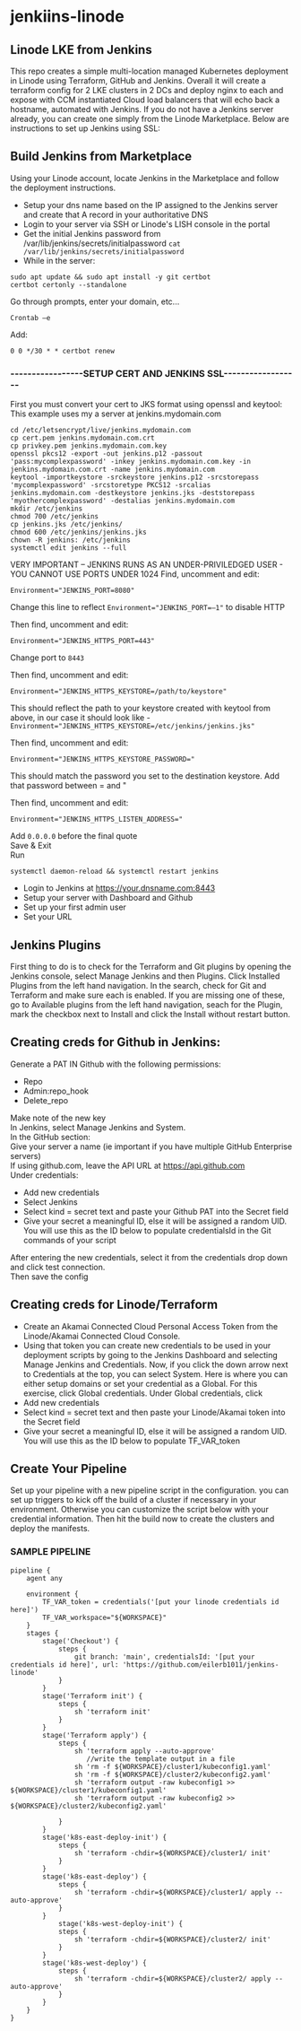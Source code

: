 # jenkiins-linode
## Linode LKE from Jenkins
This repo creates a simple multi-location managed Kubernetes deployment in Linode using Terraform, GitHub and Jenkins.  Overall it will create a terraform config for 2 LKE clusters in 2 DCs and deploy nginx to each and expose with CCM instantiated Cloud load balancers that will echo back a hostname, automated with Jenkins.  If you do not have a Jenkins server already, you can create one simply from the Linode Marketplace.  Below are instructions to set up Jenkins using SSL:

## Build Jenkins from Marketplace 
Using your Linode account, locate Jenkins in the Marketplace and follow the deployment instructions.
- Setup your dns name based on the IP assigned to the Jenkins server and create that A record in your authoritative DNS
- Login to your server via SSH or Linode's LISH console in the portal
- Get the initial Jenkins password from /var/lib/jenkins/secrets/initialpassword `cat /var/lib/jenkins/secrets/initialpassword`
- While in the server:
    
```
sudo apt update && sudo apt install -y git certbot 
certbot certonly --standalone 
```
Go through prompts, enter your domain, etc... 
```
Crontab –e
```
Add: 
```
0 0 */30 * * certbot renew
``` 
### **-----------------SETUP CERT AND JENKINS SSL------------------** 
First you must convert your cert to JKS format using openssl and keytool:  This example uses my a server at jenkins.mydomain.com
```
cd /etc/letsencrypt/live/jenkins.mydomain.com
cp cert.pem jenkins.mydomain.com.crt
cp privkey.pem jenkins.mydomain.com.key
openssl pkcs12 -export -out jenkins.p12 -passout 'pass:mycomplexpassword' -inkey jenkins.mydomain.com.key -in jenkins.mydomain.com.crt -name jenkins.mydomain.com
keytool -importkeystore -srckeystore jenkins.p12 -srcstorepass 'mycomplexpassword' -srcstoretype PKCS12 -srcalias jenkins.mydomain.com -destkeystore jenkins.jks -deststorepass 'myothercomplexpassword' -destalias jenkins.mydomain.com
mkdir /etc/jenkins
chmod 700 /etc/jenkins
cp jenkins.jks /etc/jenkins/
chmod 600 /etc/jenkins/jenkins.jks
chown -R jenkins: /etc/jenkins
systemctl edit jenkins --full  
``` 
VERY IMPORTANT – JENKINS RUNS AS AN UNDER-PRIVILEDGED USER - YOU CANNOT USE PORTS UNDER 1024 
Find, uncomment and edit:
```
Environment="JENKINS_PORT=8080"
``` 
Change this line to reflect `Environment="JENKINS_PORT=–1"` to disable HTTP   

Then find, uncomment and edit:
```
Environment="JENKINS_HTTPS_PORT=443"
``` 
Change port to `8443`  

Then find, uncomment and edit:  
```
Environment="JENKINS_HTTPS_KEYSTORE=/path/to/keystore"
```
This should reflect the path to your keystore created with keytool from above, in our case it should look like - `Environment="JENKINS_HTTPS_KEYSTORE=/etc/jenkins/jenkins.jks"`  

Then find, uncomment and edit:  
```
Environment="JENKINS_HTTPS_KEYSTORE_PASSWORD="
``` 
This should match the password you set to the destination keystore.  Add that password between = and "  

Then find, uncomment and edit:  
```
Environment="JENKINS_HTTPS_LISTEN_ADDRESS="
``` 
Add `0.0.0.0` before the final quote  
Save & Exit  
Run 
```
systemctl daemon-reload && systemctl restart jenkins
```
- Login to Jenkins at https://your.dnsname.com:8443 
- Setup your server with Dashboard and Github 
- Set up your first admin user 
- Set your URL
## Jenkins Plugins
First thing to do is to check for the Terraform and Git plugins by opening the Jenkins console, select Manage Jenkins and then Plugins.  Click Installed Plugins from the left hand navigation.  In the search, check for Git and Terraform and make sure each is enabled.  If you are missing one of these, go to Available plugins from the left hand navigation, seach for the Plugin, mark the checkbox next to Install and click the Install without restart button.

## Creating creds for Github in Jenkins:
Generate a PAT IN Github with the following permissions: 
- Repo 
- Admin:repo_hook 
- Delete_repo
  
Make note of the new key  
In Jenkins, select Manage Jenkins and System.  
In the GitHub section:  
Give your server a name (ie important if you have multiple GitHub Enterprise servers)  
If using github.com, leave the API URL at https://api.github.com  
Under credentials:  
- Add new credentials 
- Select Jenkins 
- Select kind = secret text and paste your Github PAT into the Secret field
- Give your secret a meaningful ID, else it will be assigned a random UID.  You will use this as the ID below to populate credentialsId in the Git commands of your script 
   
After entering the new credentials, select it from the credentials drop down and click test connection.  
Then save the config 

## Creating creds for Linode/Terraform
- Create an Akamai Connected Cloud Personal Access Token from the Linode/Akamai Connected Cloud Console.
- Using that token you can create new credentials to be used in your deployment scripts by going to the Jenkins Dashboard and selecting Manage Jenkins and Credentials.  Now, if you click the down arrow next to Credentials at the top, you can select System.  Here is where you can either setup domains or set your credential as a Global.  For this exercise, click Global credentials. 
Under Global credentials, click
- Add new credentials 
- Select kind = secret text and then paste your Linode/Akamai token into the Secret field
- Give your secret a meaningful ID, else it will be assigned a random UID.  You will use this as the ID below to populate TF_VAR_token

## Create Your Pipeline
Set up your pipeline with a new pipeline script in the configuration.  you can set up triggers to kick off the build of a cluster if necessary in your environment.  Otherwise you can customize the script below with your credential information.  Then hit the build now to create the clusters and deploy the manifests.

### SAMPLE PIPELINE
```
pipeline {
    agent any
    
    environment {
        TF_VAR_token = credentials('[put your linode credentials id here]')
        TF_VAR_workspace="${WORKSPACE}"
    }
    stages {
        stage('Checkout') {
            steps {
                git branch: 'main', credentialsId: '[put your credentials id here]', url: 'https://github.com/eilerb1011/jenkins-linode'
            }
        }
        stage('Terraform init') {
            steps {
                sh 'terraform init'
            }
        }
        stage('Terraform apply') {
            steps {
                sh 'terraform apply --auto-approve'
                   //write the template output in a file
                sh 'rm -f ${WORKSPACE}/cluster1/kubeconfig1.yaml'
                sh 'rm -f ${WORKSPACE}/cluster2/kubeconfig2.yaml'
                sh 'terraform output -raw kubeconfig1 >> ${WORKSPACE}/cluster1/kubeconfig1.yaml'
                sh 'terraform output -raw kubeconfig2 >> ${WORKSPACE}/cluster2/kubeconfig2.yaml'
                
            }
        }
        stage('k8s-east-deploy-init') {
            steps {
                sh 'terraform -chdir=${WORKSPACE}/cluster1/ init'
            }
        }
        stage('k8s-east-deploy') {
            steps {
                sh 'terraform -chdir=${WORKSPACE}/cluster1/ apply --auto-approve'
            }
        }
            stage('k8s-west-deploy-init') {
            steps {
                sh 'terraform -chdir=${WORKSPACE}/cluster2/ init'
            }
        }
        stage('k8s-west-deploy') {
            steps {
                sh 'terraform -chdir=${WORKSPACE}/cluster2/ apply --auto-approve'
            }
        }
    }
}
```
